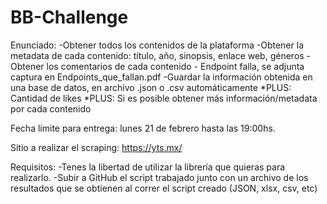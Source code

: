 # BB-Challenge
Enunciado:
-Obtener todos los contenidos de la plataforma
-Obtener la metadata de cada contenido: título, año, sinopsis, enlace web, géneros
-Obtener los comentarios de cada contenido - Endpoint falla, se adjunta captura en Endpoints_que_fallan.pdf
-Guardar la información obtenida en una base de datos, en archivo .json o .csv automáticamente
*PLUS: Cantidad de likes
*PLUS: Si es posible obtener más información/metadata por cada contenido

Fecha límite para entrega: lunes 21 de febrero hasta las 19:00hs.

Sitio a realizar el scraping: https://yts.mx/

Requisitos:
-Tenes la libertad de utilizar la librería que quieras para realizarlo.
-Subir a GitHub el script trabajado junto con un archivo de los resultados que se obtienen al correr el script creado (JSON, xlsx, csv, etc)
